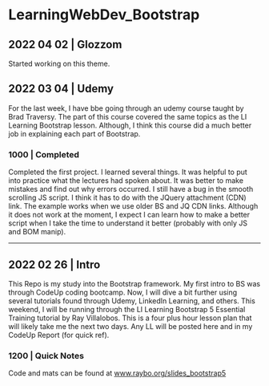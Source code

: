 # LearningWebDev_Bootstrap

## 2022 04 02 | Glozzom
Started working on this theme. 

## 2022 03 04 | Udemy
For the last week, I have bbe going through an udemy course taught by Brad Traversy.  The part of this course covered the same topics as the LI Learning Bootstrap lesson.  Although, I think this course did a much better job in explaining each part of Bootstrap.  

### 1000 | Completed
Completed the first project.  I learned several things.  It was helpful to put into practice what the lectures had spoken about.  It was better to make mistakes and find out why errors occurred.  I still have a bug in the smooth scrolling JS script.  I think it has to do with the JQuery attachment (CDN) link.  The example works when we use older BS and JQ CDN links.  Although it does not work at the moment, I expect I can learn how to make a better script when I take the time to understand it better (probably with only JS and BOM manip).  


---

## 2022 02 26 | Intro
This Repo is my study into the Bootstrap framework.  My first intro to BS was through CodeUp coding bootcamp.  Now, I will dive a bit further using several tutorials found through Udemy, LinkedIn Learning, and others.  This weekend, I will be running through the LI Learning Bootstrap 5 Essential Training tutorial by Ray Villalobos. This is a four plus hour lesson plan that will likely take me the next two days.  Any LL will be posted here and in my CodeUp Report (for quick ref).  

### 1200 | Quick Notes
Code and mats can be found at www.raybo.org/slides_bootstrap5
